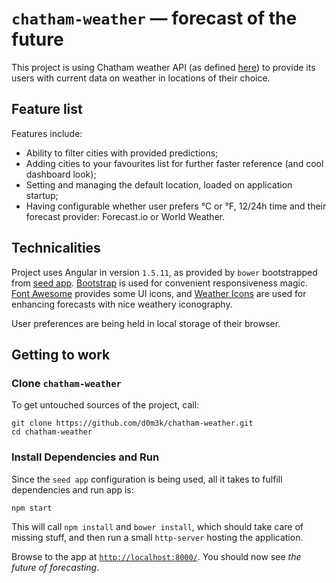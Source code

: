 # `chatham-weather` — forecast of the future

This project is using Chatham weather API (as defined [here][api]) to provide its users with current data on weather in locations of their choice.

## Feature list

Features include:
* Ability to filter cities with provided predictions;
* Adding cities to your favourites list for further faster reference (and cool dashboard look);
* Setting and managing the default location, loaded on application startup;
* Having configurable whether user prefers °C or °F, 12/24h time and their forecast provider: Forecast.io or World Weather.

## Technicalities

Project uses Angular in version `1.5.11`, as provided by `bower` bootstrapped from [seed app][seed]. [Bootstrap][bootstrap] is used for convenient responsiveness magic. [Font Awesome][fa] provides some UI icons, and [Weather Icons][weather-icons] are used for enhancing forecasts with nice weathery iconography.

User preferences are being held in local storage of their browser.

## Getting to work

### Clone `chatham-weather`

To get untouched sources of the project, call:

```
git clone https://github.com/d0m3k/chatham-weather.git
cd chatham-weather
```

### Install Dependencies and Run

Since the `seed app` configuration is being used, all it takes to fulfill dependencies and run app is:

```
npm start
```
This will call `npm install` and `bower install`, which should take care of missing stuff, and then run a small `http-server` hosting the application.

Browse to the app at [`http://localhost:8000/`][localhost]. You should now see *the future of forecasting*.

[api]: https://github.com/Chatham/fe-test-task
[seed]: https://github.com/angular/angular-seed
[angularjs]: https://angularjs.org/
[bootstrap]: https://getbootstrap.com/
[fa]: http://fontawesome.io/
[weather-icons]: https://erikflowers.github.io/weather-icons/
[localhost]: http://localhost:8000/